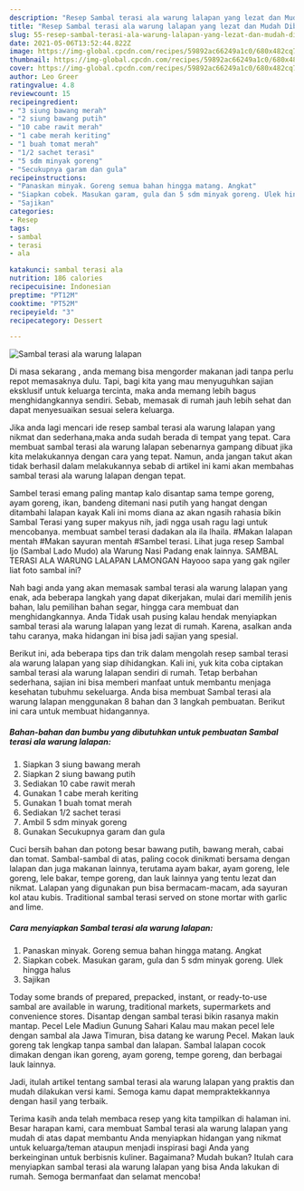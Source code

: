 ```yaml
---
description: "Resep Sambal terasi ala warung lalapan yang lezat dan Mudah Dibuat"
title: "Resep Sambal terasi ala warung lalapan yang lezat dan Mudah Dibuat"
slug: 55-resep-sambal-terasi-ala-warung-lalapan-yang-lezat-dan-mudah-dibuat
date: 2021-05-06T13:52:44.822Z
image: https://img-global.cpcdn.com/recipes/59892ac66249a1c0/680x482cq70/sambal-terasi-ala-warung-lalapan-foto-resep-utama.jpg
thumbnail: https://img-global.cpcdn.com/recipes/59892ac66249a1c0/680x482cq70/sambal-terasi-ala-warung-lalapan-foto-resep-utama.jpg
cover: https://img-global.cpcdn.com/recipes/59892ac66249a1c0/680x482cq70/sambal-terasi-ala-warung-lalapan-foto-resep-utama.jpg
author: Leo Greer
ratingvalue: 4.8
reviewcount: 15
recipeingredient:
- "3 siung bawang merah"
- "2 siung bawang putih"
- "10 cabe rawit merah"
- "1 cabe merah keriting"
- "1 buah tomat merah"
- "1/2 sachet terasi"
- "5 sdm minyak goreng"
- "Secukupnya garam dan gula"
recipeinstructions:
- "Panaskan minyak. Goreng semua bahan hingga matang. Angkat"
- "Siapkan cobek. Masukan garam, gula dan 5 sdm minyak goreng. Ulek hingga halus"
- "Sajikan"
categories:
- Resep
tags:
- sambal
- terasi
- ala

katakunci: sambal terasi ala 
nutrition: 186 calories
recipecuisine: Indonesian
preptime: "PT12M"
cooktime: "PT52M"
recipeyield: "3"
recipecategory: Dessert

---
```



![Sambal terasi ala warung lalapan](https://img-global.cpcdn.com/recipes/59892ac66249a1c0/680x482cq70/sambal-terasi-ala-warung-lalapan-foto-resep-utama.jpg)

Di masa  sekarang , anda memang bisa mengorder makanan jadi tanpa perlu repot memasaknya dulu. Tapi, bagi kita yang mau menyuguhkan sajian eksklusif untuk keluarga tercinta, maka anda memang lebih bagus menghidangkannya sendiri. Sebab, memasak di rumah jauh lebih sehat dan dapat menyesuaikan sesuai selera keluarga.

Jika anda lagi mencari ide resep sambal terasi ala warung lalapan yang nikmat dan sederhana,maka anda sudah berada di tempat yang tepat. Cara membuat sambal terasi ala warung lalapan  sebenarnya gampang dibuat jika kita melakukannya dengan cara yang tepat. Namun, anda jangan takut akan tidak berhasil dalam melakukannya 
sebab di artikel ini kami akan membahas sambal terasi ala warung lalapan dengan tepat.  

Sambel terasi emang paling mantap kalo disantap sama tempe goreng, ayam goreng, ikan, bandeng ditemani nasi putih yang hangat dengan ditambahi lalapan kayak Kali ini moms diana az akan ngasih rahasia bikin Sambal Terasi yang super makyus nih, jadi ngga usah ragu lagi untuk mencobanya. membuat sambel terasi dadakan ala ila lhaila. #Makan lalapan mentah #Makan sayuran mentah #Sambel terasi. Lihat juga resep Sambal Ijo (Sambal Lado Mudo) ala Warung Nasi Padang enak lainnya. SAMBAL TERASI ALA WARUNG LALAPAN LAMONGAN Hayooo sapa yang gak ngiler liat foto sambal ini?

Nah bagi anda yang akan memasak sambal terasi ala warung lalapan yang enak, ada beberapa langkah yang dapat dikerjakan, mulai dari memilih jenis bahan, lalu pemilihan bahan segar, hingga cara membuat dan menghidangkannya. Anda Tidak usah pusing kalau hendak menyiapkan sambal terasi ala warung lalapan yang lezat di rumah. Karena, asalkan anda  tahu caranya, maka hidangan ini bisa jadi sajian yang spesial.

Berikut ini, ada beberapa tips dan trik dalam mengolah resep sambal terasi ala warung lalapan yang siap dihidangkan. Kali ini, yuk kita coba ciptakan sambal terasi ala warung lalapan sendiri di rumah. Tetap berbahan sederhana, sajian ini bisa memberi manfaat untuk membantu menjaga kesehatan tubuhmu sekeluarga. Anda bisa membuat Sambal terasi ala warung lalapan menggunakan 8 bahan dan 3 langkah pembuatan. Berikut ini cara untuk membuat hidangannya.

<!--inarticleads1-->

##### Bahan-bahan dan bumbu yang dibutuhkan untuk pembuatan Sambal terasi ala warung lalapan:

1. Siapkan 3 siung bawang merah
1. Siapkan 2 siung bawang putih
1. Sediakan 10 cabe rawit merah
1. Gunakan 1 cabe merah keriting
1. Gunakan 1 buah tomat merah
1. Sediakan 1/2 sachet terasi
1. Ambil 5 sdm minyak goreng
1. Gunakan Secukupnya garam dan gula


Cuci bersih bahan dan potong besar bawang putih, bawang merah, cabai dan tomat. Sambal-sambal di atas, paling cocok dinikmati bersama dengan lalapan dan juga makanan lainnya, terutama ayam bakar, ayam goreng, lele goreng, lele bakar, tempe goreng, dan lauk lainnya yang tentu lezat dan nikmat. Lalapan yang digunakan pun bisa bermacam-macam, ada sayuran kol atau kubis. Traditional sambal terasi served on stone mortar with garlic and lime. 

<!--inarticleads2-->

##### Cara menyiapkan Sambal terasi ala warung lalapan:

1. Panaskan minyak. Goreng semua bahan hingga matang. Angkat
1. Siapkan cobek. Masukan garam, gula dan 5 sdm minyak goreng. Ulek hingga halus
1. Sajikan


Today some brands of prepared, prepacked, instant, or ready-to-use sambal are available in warung, traditional markets, supermarkets and convenience stores. Disantap dengan sambal terasi bikin rasanya makin mantap. Pecel Lele Madiun Gunung Sahari Kalau mau makan pecel lele dengan sambal ala Jawa Timuran, bisa datang ke warung Pecel. Makan lauk goreng tak lengkap tanpa sambal dan lalapan. Sambal lalapan cocok dimakan dengan ikan goreng, ayam goreng, tempe goreng, dan berbagai lauk lainnya. 

Jadi, itulah artikel tentang  sambal terasi ala warung lalapan  yang praktis dan mudah dilakukan versi kami. Semoga kamu dapat mempraktekkannya dengan hasil yang terbaik. 

Terima kasih anda telah membaca resep yang kita tampilkan di halaman ini. Besar harapan kami, cara membuat  Sambal terasi ala warung lalapan yang mudah di atas dapat membantu Anda menyiapkan hidangan yang nikmat untuk keluarga/teman ataupun menjadi inspirasi bagi Anda yang berkeinginan untuk berbisnis kuliner. Bagaimana? Mudah bukan? Itulah cara menyiapkan sambal terasi ala warung lalapan yang bisa Anda lakukan di rumah. Semoga bermanfaat dan selamat mencoba!

